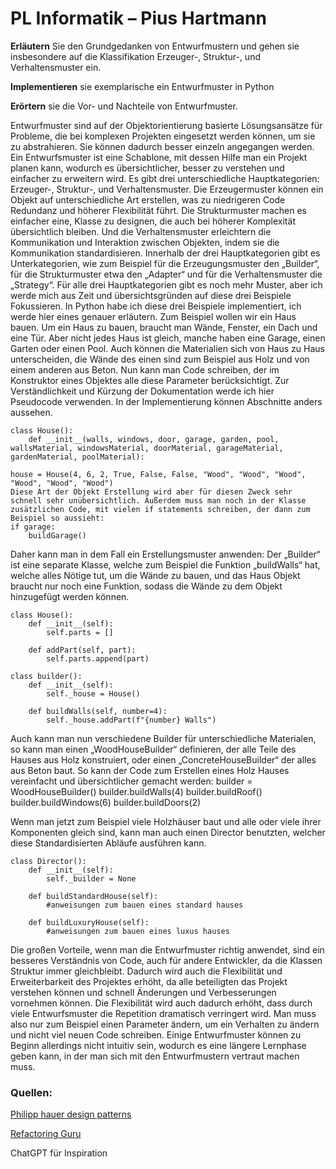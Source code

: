 # PL Informatik – Pius Hartmann
**Erläutern** Sie den Grundgedanken von Entwurfmustern und gehen sie insbesondere auf die Klassifikation Erzeuger-, Struktur-, und Verhaltensmuster ein.

**Implementieren** sie exemplarische ein Entwurfmuster in Python

**Erörtern** sie die Vor- und Nachteile von Entwurfmuster.

Entwurfmuster sind auf der Objektorientierung basierte Lösungsansätze für Probleme, die bei komplexen Projekten eingesetzt werden können, um sie zu abstrahieren. Sie können dadurch besser einzeln angegangen werden. Ein Entwurfsmuster ist eine Schablone, mit dessen Hilfe man ein Projekt planen kann, wodurch es übersichtlicher, besser zu verstehen und einfacher zu erweitern wird.
Es gibt drei unterschiedliche Hauptkategorien: Erzeuger-, Struktur-, und Verhaltensmuster. Die Erzeugermuster können ein Objekt auf unterschiedliche Art erstellen, was zu niedrigeren Code Redundanz und höherer Flexibilität führt. Die Strukturmuster machen es einfacher eine, Klasse zu designen, die auch bei höherer Komplexität übersichtlich bleiben. Und die Verhaltensmuster erleichtern die Kommunikation und Interaktion zwischen Objekten, indem sie die Kommunikation standardisieren.
Innerhalb der drei Hauptkategorien gibt es Unterkategorien, wie zum Beispiel für die Erzeugungsmuster den „Builder“, für die Strukturmuster etwa den „Adapter“ und für die Verhaltensmuster die „Strategy“.  Für alle drei Hauptkategorien gibt es noch mehr Muster, aber ich werde mich aus Zeit und übersichtsgründen auf diese drei Beispiele Fokussieren. 
In Python habe ich diese drei Beispiele implementiert, ich werde hier eines genauer erläutern. Zum Beispiel wollen wir ein Haus bauen. Um ein Haus zu bauen, braucht man Wände, Fenster, ein Dach und eine Tür. Aber nicht jedes Haus ist gleich, manche haben eine Garage, einen Garten oder einen Pool. Auch können die Materialien sich von Haus zu Haus unterscheiden, die Wände des einen sind zum Beispiel aus Holz und von einem anderen aus Beton. Nun kann man Code schreiben, der im Konstruktor eines Objektes alle diese Parameter berücksichtigt. Zur Verständlichkeit und Kürzung der Dokumentation werde ich hier Pseudocode verwenden. In der Implementierung können Abschnitte anders aussehen.

```
class House():	
    def __init__(walls, windows, door, garage, garden, pool, wallsMaterial, windowsMaterial, doorMaterial, garageMaterial, gardenMaterial, poolMaterial):

house = House(4, 6, 2, True, False, False, "Wood", "Wood", "Wood", "Wood", "Wood", "Wood")
Diese Art der Objekt Erstellung wird aber für diesen Zweck sehr schnell sehr unübersichtlich. Außerdem muss man noch in der Klasse zusätzlichen Code, mit vielen if statements schreiben, der dann zum Beispiel so aussieht:
if garage:
    buildGarage()
```
Daher kann man in dem Fall ein Erstellungsmuster anwenden: Der „Builder“ ist eine separate Klasse, welche zum Beispiel die Funktion „buildWalls“ hat, welche alles Nötige tut, um die Wände zu bauen, und das Haus Objekt braucht nur noch eine Funktion, sodass die Wände zu dem Objekt hinzugefügt werden können.
```
class House():
    def __init__(self):
        self.parts = []

    def addPart(self, part):
        self.parts.append(part)

class builder():
    def __init__(self):
        self._house = House()

    def buildWalls(self, number=4):
        self._house.addPart(f"{number} Walls")
```
Auch kann man nun verschiedene Builder für unterschiedliche Materialen, so kann man einen „WoodHouseBuilder“ definieren, der alle Teile des Hauses aus Holz konstruiert, oder einen „ConcreteHouseBuilder“ der alles aus Beton baut. So kann der Code zum Erstellen eines Holz Hauses vereinfacht und übersichtlicher gemacht werden:
builder = WoodHouseBuilder()
builder.buildWalls(4)
builder.buildRoof()
builder.buildWindows(6)
builder.buildDoors(2)

Wenn man jetzt zum Beispiel viele Holzhäuser baut und alle oder viele ihrer Komponenten gleich sind, kann man auch einen Director benutzten, welcher diese Standardisierten Abläufe ausführen kann.
```
class Director():
    def __init__(self):
        self._builder = None

    def buildStandardHouse(self):
        #anweisungen zum bauen eines standard hauses
    
    def buildLuxuryHouse(self):
        #anweisungen zum bauen eines luxus hauses
```
Die großen Vorteile, wenn man die Entwurfmuster richtig anwendet, sind ein besseres Verständnis von Code, auch für andere Entwickler, da die Klassen Struktur immer gleichbleibt. Dadurch wird auch die Flexibilität und Erweiterbarkeit des Projektes erhöht, da alle beteiligten das Projekt verstehen können und schnell Änderungen und Verbesserungen vornehmen können. Die Flexibilität wird auch dadurch erhöht, dass durch viele Entwurfsmuster die Repetition dramatisch verringert wird. Man muss also nur zum Beispiel einen Parameter ändern, um ein Verhalten zu ändern und nicht viel neuen Code schreiben. Einige Entwurfmuster können zu Beginn allerdings nicht intuitiv sein, wodurch es eine längere Lernphase geben kann, in der man sich mit den Entwurfmustern vertraut machen muss.

### Quellen:

[Philipp hauer design patterns](https://www.philipphauer.de/study/se/design-pattern/strategy.php)

[Refactoring Guru](https://refactoring.guru/)

ChatGPT für Inspiration
